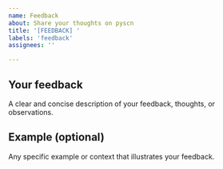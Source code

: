 ```yaml
---
name: Feedback
about: Share your thoughts on pyscn
title: '[FEEDBACK] '
labels: 'feedback'
assignees: ''

---
```


## Your feedback
A clear and concise description of your feedback, thoughts, or observations.

## Example (optional)
Any specific example or context that illustrates your feedback.
